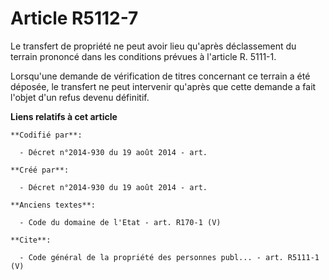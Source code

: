 # Article R5112-7

Le transfert de propriété ne peut avoir lieu qu'après déclassement du terrain prononcé dans les conditions prévues à
l'article R. 5111-1. 

Lorsqu'une demande de vérification de titres concernant ce terrain a été déposée, le transfert ne peut intervenir qu'après
que cette demande a fait l'objet d'un refus devenu définitif.

**Liens relatifs à cet article**

	**Codifié par**:

	  - Décret n°2014-930 du 19 août 2014 - art.

	**Créé par**:

	  - Décret n°2014-930 du 19 août 2014 - art.

	**Anciens textes**:

	  - Code du domaine de l'Etat - art. R170-1 (V)

	**Cite**:

	  - Code général de la propriété des personnes publ... - art. R5111-1 (V)
